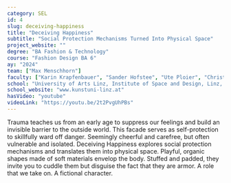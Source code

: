 ```yaml
---
category: SEL
id: 4
slug: deceiving-happiness
title: "Deceiving Happiness"
subtitle: "Social Protection Mechanisms Turned Into Physical Space"
project_website: ""
degree: "BA Fashion & Technology"
course: "Fashion Design BA 6"
ay: "2024"
team: ["Max Menschhorn"]
faculty: ["Karin Krapfenbauer", "Sander Hofstee", "Ute Ploier", "Christiane Luible-Bär"]
school: "University of Arts Linz, Institute of Space and Design, Linz, Austria"
school_website: "www.kunstuni-linz.at"
hasVideo: "youtube"
videoLink: "https://youtu.be/2t2PvgUhPBs"
---
```


Trauma teaches us from an early age to suppress our feelings and build an invisible barrier to the outside world. This facade serves as self-protection to skillfully ward off danger. Seemingly cheerful and carefree, but often vulnerable and isolated. Deceiving Happiness explores social protection mechanisms and translates them into physical space.  Playful, organic shapes made of soft materials envelop the body. Stuffed and padded, they invite you to cuddle them but disguise the fact that they are armor. A role that we take on. A fictional character.
